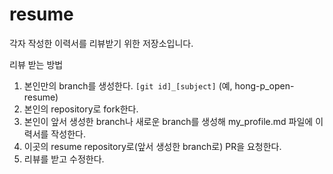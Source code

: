 # resume
각자 작성한 이력서를 리뷰받기 위한 저장소입니다.

리뷰 받는 방법
1. 본인만의 branch를 생성한다. `[git id]_[subject]` (예, hong-p_open-resume)
2. 본인의 repository로 fork한다.
3. 본인이 앞서 생성한 branch나 새로운 branch를 생성해 my_profile.md 파일에 이력서를 작성한다.
4. 이곳의 resume repository로(앞서 생성한 branch로) PR을 요청한다.
5. 리뷰를 받고 수정한다.

